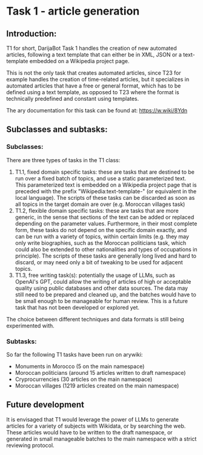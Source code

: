 # Task 1 - article generation

## Introduction:
T1 for short, DarijaBot Task 1 handles the creation of new automated articles, following a text template that can either be in XML, JSON or a text-template embedded on a Wikipedia project page.

This is not the only task that creates automated articles, since T23 for example handles the creation of time-related articles, but it specializes in automated articles that have a free or general format, which has to be defined using a text template, as opposed to T23 where the format is technically predefined and constant using templates.

The ary documentation for this task can be found at: https://w.wiki/8Ydn

## Subclasses and subtasks:
### Subclasses:
There are three types of tasks in the T1 class:
1. T1.1, fixed domain specific tasks: these are tasks that are destined to be run over a fixed batch of topics, and use a static parameterized text. This parameterized text is embedded on a Wikipedia project page that is preceded with the prefix "Wikipedia:text-template-" (or equivalent in the local language). The scripts of these tasks can be discarded as soon as all topics in the target domain are over (e.g. Moroccan villages task)
2. T1.2, flexible domain specific tasks: these are tasks that are more generic, in the sense that sections of the text can be added or replaced depending on the parameter values. Furthermore, in their most complete form, these tasks do not depend on the specific domain exactly, and can be run with a variety of topics, within certain limits (e.g. they may only write biographies, such as the Moroccan politicians task, which could also be extended to other nationalities and types of occupations in principle). The scripts of these tasks are generally long lived and hard to discard, or may need only a bit of tweaking to be used for adjacent topics.
3. T1.3, free writing task(s): potentially the usage of LLMs, such as OpenAI's GPT, could allow the writing of articles of high or acceptable quality using public databases and other data sources. The data may still need to be prepared and cleaned up, and the batches would have to be small enough to be manageable for human review. This is a future task that has not been developed or explored yet.

The choice between different techniques and data formats is still being experimented with.

### Subtasks:
So far the following T1 tasks have been run on arywiki:
* Monuments in Morocco (5 on the main namespace)
* Moroccan politicians (around 15 articles written to draft namespace)
* Cryprocurrencies (30 articles on the main namespace)
* Moroccan villages (1219 articles created on the main namespace)

## Future development
It is envisaged that T1 would leverage the power of LLMs to generate articles for a variety of subjects with Wikidata, or by searching the web. These articles would have to be written to the draft namespace, or generated in small manageable batches to the main namespace with a strict reviewing protocol.
